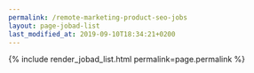 ```yaml
---
permalink: /remote-marketing-product-seo-jobs
layout: page-jobad-list
last_modified_at: 2019-09-10T18:34:21+0200
---
```

{% include render_jobad_list.html permalink=page.permalink %}
